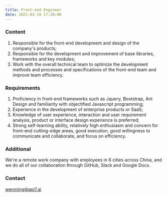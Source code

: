 ```yaml
---
title: Front-end Engineer
date: 2021-03-19 17:20:00
---
```

### Content

1. Responsible for the front-end development and design of the company's products;
2. Responsible for the development and improvement of base libraries, frameworks and key modules;
3. Work with the overall technical team to optimize the development methods and processes and specifications of the front-end team and improve team efficiency.

### Requirements

1. Proficiency in front-end frameworks such as Jquery, Bootstrap, Ant Design and familiarity with objectified Javascript programming;
2. Experience in the development of enterprise products or SaaS;
3. Knowledge of user experience, interaction and user requirement analysis, product or interface design experience is preferred;
4. Strong self-learning ability, relatively high enthusiasm and concern for front-end cutting-edge areas, good execution, good willingness to communicate and collaborate, and focus on efficiency.

### Additional

We're a remote work company with employees in 6 cities across China, and we do all of our collaboration through GitHub, Slack and Google Docs.

### Contact

[wenming@api7.ai](mailto:wenming@api7.ai)
